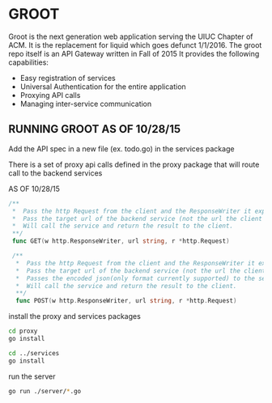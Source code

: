 # GROOT

Groot is the next generation web application serving the UIUC Chapter of ACM.
It is the replacement for liquid which goes defunct 1/1/2016.
The groot repo itself is an API Gateway written in Fall of 2015
It provides the following capabilities:
  * Easy registration of services
  * Universal Authentication for the entire application
  * Proxying API calls
  * Managing inter-service communication



## RUNNING GROOT AS OF 10/28/15

Add the API spec in a new file (ex. todo.go) in the services package

There is a set of proxy api calls defined in the proxy package that will route call to the backend services

AS OF 10/28/15
```go
/**
 *  Pass the http Request from the client and the ResponseWriter it expects
 *  Pass the target url of the backend service (not the url the client called)
 *  Will call the service and return the result to the client.
 **/
 func GET(w http.ResponseWriter, url string, r *http.Request)
```
```go
 /**
  *  Pass the http Request from the client and the ResponseWriter it expects
  *  Pass the target url of the backend service (not the url the client called)
  *  Passes the encoded json(only format currently supported) to the service.
  *  Will call the service and return the result to the client.
  **/
  func POST(w http.ResponseWriter, url string, r *http.Request)
```

install the proxy and services packages

```sh
cd proxy
go install

cd ../services
go install
```

run the server

```sh
go run ./server/*.go
```
